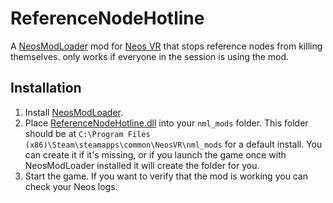 # ReferenceNodeHotline

A [NeosModLoader](https://github.com/zkxs/NeosModLoader) mod for [Neos VR](https://neos.com/) that stops reference nodes from killing themselves. only works if everyone in the session is using the mod.

## Installation
1. Install [NeosModLoader](https://github.com/zkxs/NeosModLoader).
1. Place [ReferenceNodeHotline.dll](https://github.com/eia485/NeosReferenceNodeHotline/releases/latest/download/ReferenceNodeHotline.dll) into your `nml_mods` folder. This folder should be at `C:\Program Files (x86)\Steam\steamapps\common\NeosVR\nml_mods` for a default install. You can create it if it's missing, or if you launch the game once with NeosModLoader installed it will create the folder for you.
1. Start the game. If you want to verify that the mod is working you can check your Neos logs.